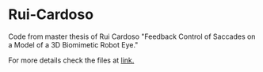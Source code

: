 # Rui-Cardoso
Code from master thesis of Rui Cardoso "Feedback Control of Saccades on a Model of a 3D Biomimetic Robot Eye."

For more details check the files at [link.](https://data.isr.tecnico.ulisboa.pt/nextcloud/s/qiCSHo9zEfq5SZN?path=%2FMaster%20Thesis%2F4.%20Rui%20Cardoso)
